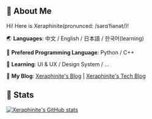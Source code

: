 ## 🥺 About Me

Hi! Here is Xeraphinite(pronunced: /sərɑˈfiənət/)!

🌏 **Languages**: 中文 / English / 日本語  / 한국어(learning)

🤖 **Prefered Programming Language**: Python / C++

🔧 **Learning**: UI & UX / Design System / ...

📂 **My Blog**: [Xeraphinite's Blog](https://xeraphinite.vercel.app) | [Xeraphinite's Tech Blog](https://xeraphinite.netlify.app)


## 🌈 Stats
[![Xeraphinite's GitHub stats](https://github-readme-stats.vercel.app/api?username=Xeraphinite)](https://github.com/anuraghazra/github-readme-stats)
